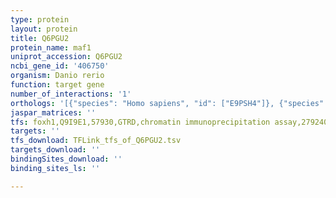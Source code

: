 ```yaml
---
type: protein
layout: protein
title: Q6PGU2
protein_name: maf1
uniprot_accession: Q6PGU2
ncbi_gene_id: '406750'
organism: Danio rerio
function: target gene
number_of_interactions: '1'
orthologs: '[{"species": "Homo sapiens", "id": ["E9PSH4"]}, {"species": "Mus musculus", "id": ["<a href=\"/protein/q9d0u6\">Q9D0U6</a>"]}, {"species": "Rattus norvegicus", "id": ["<a href=\"/protein/q5xih0\">Q5XIH0</a>"]}, {"species": "Drosophila melanogaster", "id": ["<a href=\"/protein/q7pl26\">Q7PL26</a>"]}, {"species": "Caenorhabditis elegans", "id": ["<a href=\"/protein/q9tzn2\">Q9TZN2</a>"]}]'
jaspar_matrices: ''
tfs: foxh1,Q9I9E1,57930,GTRD,chromatin immunoprecipitation assay,27924024%5Buid%5D,No
targets: ''
tfs_download: TFLink_tfs_of_Q6PGU2.tsv
targets_download: ''
bindingSites_download: ''
binding_sites_ls: ''

---
```


